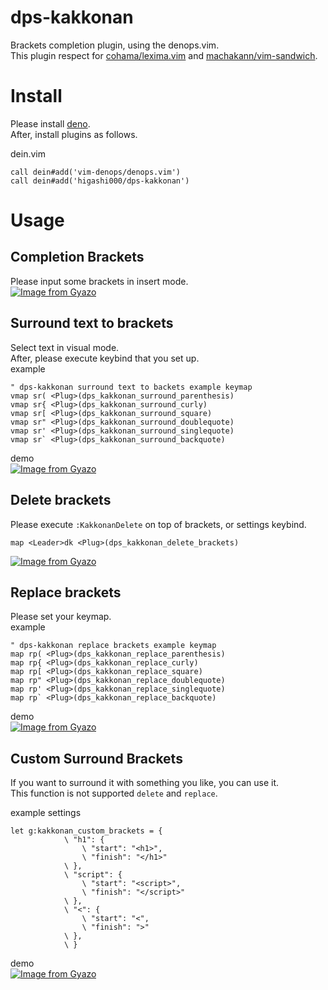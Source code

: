 # dps-kakkonan

Brackets completion plugin, using the denops.vim.<br> This plugin respect for
[cohama/lexima.vim](https://github.com/cohama/lexima.vim) and
[machakann/vim-sandwich](https://github.com/machakann/vim-sandwich).<br>

# Install

Please install [deno](https://deno.land/).<br> After, install plugins as
follows.<br>

dein.vim

```
call dein#add('vim-denops/denops.vim')
call dein#add('higashi000/dps-kakkonan')
```

# Usage

## Completion Brackets

Please input some brackets in insert mode.<br>
[![Image from Gyazo](https://i.gyazo.com/977511c3215785e40f41329fdabb5bb4.gif)](https://gyazo.com/977511c3215785e40f41329fdabb5bb4)

## Surround text to brackets

Select text in visual mode.<br> After, please execute keybind that you set
up.<br> example<br>

```
" dps-kakkonan surround text to backets example keymap
vmap sr( <Plug>(dps_kakkonan_surround_parenthesis)
vmap sr{ <Plug>(dps_kakkonan_surround_curly)
vmap sr[ <Plug>(dps_kakkonan_surround_square)
vmap sr" <Plug>(dps_kakkonan_surround_doublequote)
vmap sr' <Plug>(dps_kakkonan_surround_singlequote)
vmap sr` <Plug>(dps_kakkonan_surround_backquote)
```

demo<br>
[![Image from Gyazo](https://i.gyazo.com/642cdff83f7767d16b35af9a208a751b.gif)](https://gyazo.com/642cdff83f7767d16b35af9a208a751b)

## Delete brackets

Please execute `:KakkonanDelete` on top of brackets, or settings keybind.

```
map <Leader>dk <Plug>(dps_kakkonan_delete_brackets)
```

[![Image from Gyazo](https://i.gyazo.com/4becea036dd2a037193cda74f3303203.gif)](https://gyazo.com/4becea036dd2a037193cda74f3303203)

## Replace brackets

Please set your keymap.<br> example<br>

```
" dps-kakkonan replace brackets example keymap
map rp( <Plug>(dps_kakkonan_replace_parenthesis)
map rp{ <Plug>(dps_kakkonan_replace_curly)
map rp[ <Plug>(dps_kakkonan_replace_square)
map rp" <Plug>(dps_kakkonan_replace_doublequote)
map rp' <Plug>(dps_kakkonan_replace_singlequote)
map rp` <Plug>(dps_kakkonan_replace_backquote)
```

demo<br>
[![Image from Gyazo](https://i.gyazo.com/9788368e06d751f4adc0b50958eec300.gif)](https://gyazo.com/9788368e06d751f4adc0b50958eec300)

## Custom Surround Brackets

If you want to surround it with something you like, you can use it.<br> This
function is not supported `delete` and `replace`.<br>

example settings<br>

```
let g:kakkonan_custom_brackets = {
            \ "h1": {
                \ "start": "<h1>",
                \ "finish": "</h1>"
            \ },
            \ "script": {
                \ "start": "<script>",
                \ "finish": "</script>"
            \ },
            \ "<": {
                \ "start": "<",
                \ "finish": ">"
            \ },
            \ }
```

demo<br>
[![Image from Gyazo](https://i.gyazo.com/c76dcb44178537a6b7f3698c6f26dd05.gif)](https://gyazo.com/c76dcb44178537a6b7f3698c6f26dd05)
